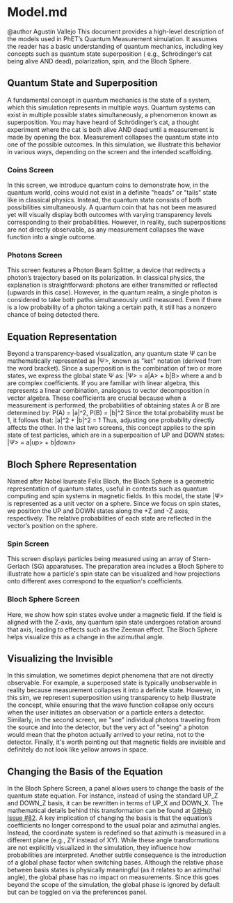 # Model.md

@author Agustín Vallejo
This document provides a high-level description of the models used in PhET’s Quantum Measurement simulation. It assumes
the reader has a basic understanding of quantum mechanics, including key concepts such as quantum state superposition (
e.g., Schrödinger’s cat being alive AND dead), polarization, spin, and the Bloch Sphere.

## Quantum State and Superposition

A fundamental concept in quantum mechanics is the state of a system, which this simulation represents in multiple ways.
Quantum systems can exist in multiple possible states simultaneously, a phenomenon known as superposition. You may have
heard of Schrödinger’s cat, a thought experiment where the cat is both alive AND dead until a measurement is made by
opening the box. Measurement collapses the quantum state into one of the possible outcomes. In this simulation, we
illustrate this behavior in various ways, depending on the screen and the intended scaffolding.

### Coins Screen

In this screen, we introduce quantum coins to demonstrate how, in the quantum world, coins would not exist in a
definite "heads" or "tails" state like in classical physics. Instead, the quantum state consists of both possibilities
simultaneously. A quantum coin that has not been measured yet will visually display both outcomes with varying
transparency levels corresponding to their probabilities. However, in reality, such superpositions are not directly
observable, as any measurement collapses the wave function into a single outcome.

### Photons Screen

This screen features a Photon Beam Splitter, a device that redirects a photon’s trajectory based on its polarization. In
classical physics, the explanation is straightforward: photons are either transmitted or reflected (upwards in this
case). However, in the quantum realm, a single photon is considered to take both paths simultaneously until measured.
Even if there is a low probability of a photon taking a certain path, it still has a nonzero chance of being detected
there.

## Equation Representation

Beyond a transparency-based visualization, any quantum state Ψ can be mathematically represented as |Ψ>, known as "ket"
notation (derived from the word bracket).
Since a superposition is the combination of two or more states, we express the global state Ψ as: |Ψ> = a|A> + b|B>
where a and b are complex coefficients. If you are familiar with linear algebra, this represents a linear combination,
analogous to vector decomposition in vector algebra.
These coefficients are crucial because when a measurement is performed, the probabilities of obtaining states A or B are
determined by: P(A) = |a|^2, P(B) = |b|^2 Since the total probability must be 1, it follows that: |a|^2 + |b|^2 = 1
Thus, adjusting one probability directly affects the other.
In the last two screens, this concept applies to the spin state of test particles, which are in a superposition of UP
and DOWN states: |Ψ> = a|up> + b|down>

## Bloch Sphere Representation

Named after Nobel laureate Felix Bloch, the Bloch Sphere is a geometric representation of quantum states, useful in
contexts such as quantum computing and spin systems in magnetic fields.
In this model, the state |Ψ> is represented as a unit vector on a sphere. Since we focus on spin states, we position the
UP and DOWN states along the +Z and -Z axes, respectively. The relative probabilities of each state are reflected in the
vector’s position on the sphere.

### Spin Screen

This screen displays particles being measured using an array of Stern-Gerlach (SG) apparatuses. The preparation area
includes a Bloch Sphere to illustrate how a particle's spin state can be visualized and how projections onto different
axes correspond to the equation's coefficients.

### Bloch Sphere Screen

Here, we show how spin states evolve under a magnetic field. If the field is aligned with the Z-axis, any quantum spin
state undergoes rotation around that axis, leading to effects such as the Zeeman effect. The Bloch Sphere helps
visualize this as a change in the azimuthal angle.

## Visualizing the Invisible

In this simulation, we sometimes depict phenomena that are not directly observable. For example, a superposed state is
typically unobservable in reality because measurement collapses it into a definite state. However, in this sim, we
represent superposition using transparency to help illustrate the concept, while ensuring that the wave function
collapse only occurs when the user initiates an observation or a particle enters a detector.
Similarly, in the second screen, we "see" individual photons traveling from the source and into the detector, but the
very act of "seeing" a photon would mean that the photon actually arrived to your retina, not to the detector.
Finally, it's worth pointing out that magnetic fields are invisible and definitely do not look like yellow arrows in
space.

## Changing the Basis of the Equation

In the Bloch Sphere Screen, a panel allows users to change the basis of the quantum state equation. For instance,
instead of using the standard UP_Z and DOWN_Z basis, it can be rewritten in terms of UP_X and DOWN_X. The mathematical
details behind this transformation can be found
at [GitHub Issue #82](https://github.com/phetsims/quantum-measurement/issues/82).
A key implication of changing the basis is that the equation’s coefficients no longer correspond to the usual polar and
azimuthal angles. Instead, the coordinate system is redefined so that azimuth is measured in a different plane (e.g., ZY
instead of XY). While these angle transformations are not explicitly visualized in the simulation, they influence how
probabilities are interpreted.
Another subtle consequence is the introduction of a global phase factor when switching bases. Although the relative
phase between basis states is physically meaningful (as it relates to an azimuthal angle), the global phase has no
impact on measurements. Since this goes beyond the scope of the simulation, the global phase is ignored by default but
can be toggled on via the preferences panel.
